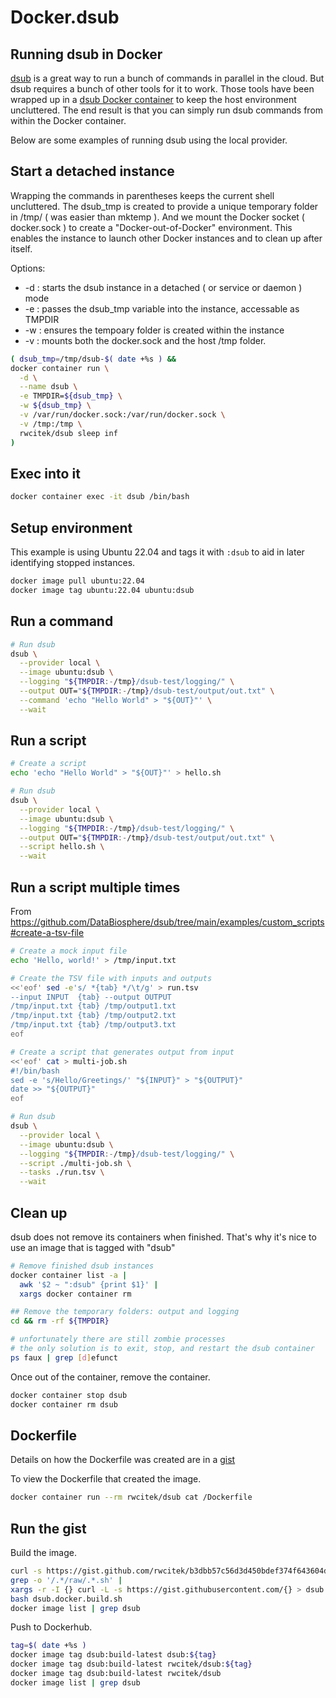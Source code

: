 # Docker.dsub
## Running dsub in Docker

[dsub](https://github.com/DataBiosphere/dsub) is a great way to run a bunch of commands in parallel in the cloud.
But dsub requires a bunch of other tools for it to work.
Those tools have been wrapped up in a [dsub Docker container](https://hub.docker.com/r/rwcitek/dsub)
to keep the host environment uncluttered.
The end result is that you can simply run dsub commands from within the Docker container.

Below are some examples of running dsub using the local provider.

## Start a detached instance
Wrapping the commands in parentheses keeps the current shell uncluttered.
The dsub_tmp is created to provide a unique temporary folder in /tmp/ ( was easier than mktemp ).
And we mount the Docker socket ( docker.sock ) to create a "Docker-out-of-Docker" environment.
This enables the instance to launch other Docker instances and to clean up after itself.


Options:
- -d : starts the dsub instance in a detached ( or service or daemon ) mode
- -e : passes the dsub_tmp variable into the instance, accessable as TMPDIR
- -w : ensures the tempoary folder is created within the instance
- -v : mounts both the docker.sock and the host /tmp folder.

```bash
( dsub_tmp=/tmp/dsub-$( date +%s ) &&
docker container run \
  -d \
  --name dsub \
  -e TMPDIR=${dsub_tmp} \
  -w ${dsub_tmp} \
  -v /var/run/docker.sock:/var/run/docker.sock \
  -v /tmp:/tmp \
  rwcitek/dsub sleep inf
)
```

## Exec into it
```bash
docker container exec -it dsub /bin/bash
```

## Setup environment
This example is using Ubuntu 22.04 and tags it with `:dsub` to aid in later identifying stopped instances.
```bash
docker image pull ubuntu:22.04
docker image tag ubuntu:22.04 ubuntu:dsub
```


## Run a command
```bash
# Run dsub
dsub \
  --provider local \
  --image ubuntu:dsub \
  --logging "${TMPDIR:-/tmp}/dsub-test/logging/" \
  --output OUT="${TMPDIR:-/tmp}/dsub-test/output/out.txt" \
  --command 'echo "Hello World" > "${OUT}"' \
  --wait
```

## Run a script
```bash
# Create a script
echo 'echo "Hello World" > "${OUT}"' > hello.sh

# Run dsub
dsub \
  --provider local \
  --image ubuntu:dsub \
  --logging "${TMPDIR:-/tmp}/dsub-test/logging/" \
  --output OUT="${TMPDIR:-/tmp}/dsub-test/output/out.txt" \
  --script hello.sh \
  --wait
```


## Run a script multiple times
From https://github.com/DataBiosphere/dsub/tree/main/examples/custom_scripts#create-a-tsv-file

```bash
# Create a mock input file
echo 'Hello, world!' > /tmp/input.txt
```

```bash
# Create the TSV file with inputs and outputs
<<'eof' sed -e's/ *{tab} */\t/g' > run.tsv
--input INPUT  {tab} --output OUTPUT
/tmp/input.txt {tab} /tmp/output1.txt
/tmp/input.txt {tab} /tmp/output2.txt
/tmp/input.txt {tab} /tmp/output3.txt
eof
```

```bash
# Create a script that generates output from input
<<'eof' cat > multi-job.sh
#!/bin/bash
sed -e 's/Hello/Greetings/' "${INPUT}" > "${OUTPUT}"
date >> "${OUTPUT}"
eof
```

```bash
# Run dsub
dsub \
  --provider local \
  --image ubuntu:dsub \
  --logging "${TMPDIR:-/tmp}/dsub-test/logging/" \
  --script ./multi-job.sh \
  --tasks ./run.tsv \
  --wait
```

## Clean up
dsub does not remove its containers when finished.
That's why it's nice to use an image that is tagged with "dsub"

```bash
# Remove finished dsub instances
docker container list -a |
  awk '$2 ~ ":dsub" {print $1}' |
  xargs docker container rm 

## Remove the temporary folders: output and logging
cd && rm -rf ${TMPDIR}

# unfortunately there are still zombie processes
# the only solution is to exit, stop, and restart the dsub container
ps faux | grep [d]efunct

```

Once out of the container, remove the container.
```bash
docker container stop dsub
docker container rm dsub
```

## Dockerfile
Details on how the Dockerfile was created are in a [gist](https://gist.github.com/rwcitek/b3dbb57c56d3d450bdef374f643604d5)

To view the Dockerfile that created the image.
```bash
docker container run --rm rwcitek/dsub cat /Dockerfile
```

## Run the gist
Build the image.
```bash
curl -s https://gist.github.com/rwcitek/b3dbb57c56d3d450bdef374f643604d5 |
grep -o '/.*/raw/.*.sh' |
xargs -r -I {} curl -L -s https://gist.githubusercontent.com/{} > dsub.docker.build.sh
bash dsub.docker.build.sh
docker image list | grep dsub
```

Push to Dockerhub.
```bash
tag=$( date +%s )
docker image tag dsub:build-latest dsub:${tag}
docker image tag dsub:build-latest rwcitek/dsub:${tag}
docker image tag dsub:build-latest rwcitek/dsub
docker image list | grep dsub
```
